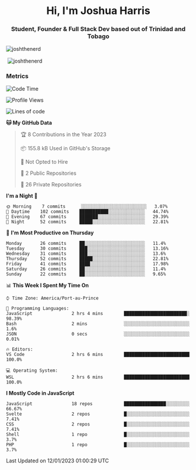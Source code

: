 <h1 align="center">Hi, I'm Joshua Harris</h1>
<h3 align="center">Student, Founder & Full Stack Dev based out of Trinidad and Tobago</h3>

<p align="left"> <img src="https://komarev.com/ghpvc/?username=JoshTheDeveloperr" alt="joshthenerd" /> </p>

<p>&nbsp;<img align="center" src="https://github-readme-stats.vercel.app/api?username=JoshTheDeveloperr&show_icons=true&count_private=true" alt="joshthenerd" /></p>

### Metrics

<!--START_SECTION:waka-->
![Code Time](http://img.shields.io/badge/Code%20Time-62%20hrs%2010%20mins-blue)

![Profile Views](http://img.shields.io/badge/Profile%20Views-0-blue)

![Lines of code](https://img.shields.io/badge/From%20Hello%20World%20I%27ve%20Written--1%20Million%20lines%20of%20code-blue)

**🐱 My GitHub Data** 

> 🏆 8 Contributions in the Year 2023
 > 
> 📦 155.8 kB Used in GitHub's Storage 
 > 
> 🚫 Not Opted to Hire
 > 
> 📜 2 Public Repositories 
 > 
> 🔑 26 Private Repositories  
 > 
**I'm a Night 🦉** 

```text
🌞 Morning    7 commits      ░░░░░░░░░░░░░░░░░░░░░░░░░   3.07% 
🌆 Daytime    102 commits    ███████████░░░░░░░░░░░░░░   44.74% 
🌃 Evening    67 commits     ███████░░░░░░░░░░░░░░░░░░   29.39% 
🌙 Night      52 commits     █████░░░░░░░░░░░░░░░░░░░░   22.81%

```
📅 **I'm Most Productive on Thursday** 

```text
Monday       26 commits     ██░░░░░░░░░░░░░░░░░░░░░░░   11.4% 
Tuesday      30 commits     ███░░░░░░░░░░░░░░░░░░░░░░   13.16% 
Wednesday    31 commits     ███░░░░░░░░░░░░░░░░░░░░░░   13.6% 
Thursday     52 commits     █████░░░░░░░░░░░░░░░░░░░░   22.81% 
Friday       41 commits     ████░░░░░░░░░░░░░░░░░░░░░   17.98% 
Saturday     26 commits     ██░░░░░░░░░░░░░░░░░░░░░░░   11.4% 
Sunday       22 commits     ██░░░░░░░░░░░░░░░░░░░░░░░   9.65%

```


📊 **This Week I Spent My Time On** 

```text
⌚︎ Time Zone: America/Port-au-Prince

💬 Programming Languages: 
JavaScript               2 hrs 4 mins        ████████████████████████░   98.39% 
Bash                     2 mins              ░░░░░░░░░░░░░░░░░░░░░░░░░   1.6% 
JSON                     0 secs              ░░░░░░░░░░░░░░░░░░░░░░░░░   0.01%

🔥 Editors: 
VS Code                  2 hrs 6 mins        █████████████████████████   100.0%

💻 Operating System: 
WSL                      2 hrs 6 mins        █████████████████████████   100.0%

```

**I Mostly Code in JavaScript** 

```text
JavaScript               18 repos            ████████████████░░░░░░░░░   66.67% 
Svelte                   2 repos             █░░░░░░░░░░░░░░░░░░░░░░░░   7.41% 
CSS                      2 repos             █░░░░░░░░░░░░░░░░░░░░░░░░   7.41% 
Shell                    1 repo              █░░░░░░░░░░░░░░░░░░░░░░░░   3.7% 
PHP                      1 repo              █░░░░░░░░░░░░░░░░░░░░░░░░   3.7%

```



 Last Updated on 12/01/2023 01:00:29 UTC
<!--END_SECTION:waka-->
